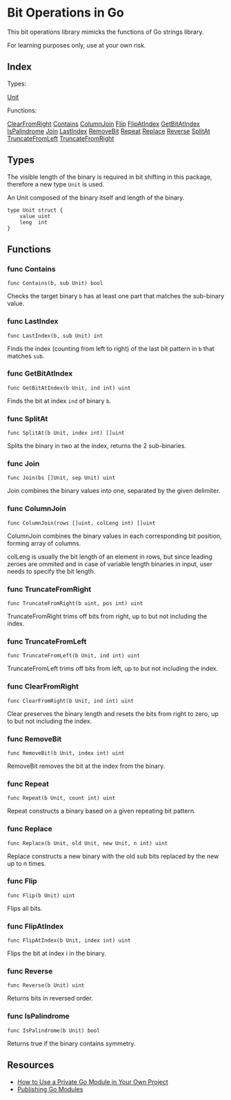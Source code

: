 # Bit Operations in Go

This bit operations library mimicks the functions of Go strings library.

For learning purposes only, use at your own risk.

## Index

Types:

[Unit](#types)

Functions:

[ClearFromRight](#func-clearfromright)
[Contains](#func-contains)
[ColumnJoin](#func-columnjoin)
[Flip](#func-flip)
[FlipAtIndex](#func-flipatindex)
[GetBitAtIndex](#func-getbitatindex)
[IsPalindrome](#func-ispalindrome)
[Join](#func-join)
[LastIndex](#func-lastindex)
[RemoveBit](#func-removebit)
[Repeat](#func-repeat)
[Replace](#func-replace)
[Reverse](#func-reverse)
[SplitAt](#func-splitat)
[TruncateFromLeft](#func-truncatefromleft)
[TruncateFromRight](#func-truncatefromright)

## Types

The visible length of the binary is required in bit shifting in this package, therefore a new type `Unit` is used.

An Unit composed of the binary itself and length of the binary.

```
type Unit struct {
	value uint
	leng  int
}
```

## Functions

### func Contains

`func Contains(b, sub Unit) bool`

Checks the target binary `b` has at least one part that matches the sub-binary value.

### func LastIndex

`func LastIndex(b, sub Unit) int`

Finds the index (counting from left to right) of the last bit pattern in `b` that matches `sub`.

### func GetBitAtIndex

`func GetBitAtIndex(b Unit, ind int) uint`

Finds the bit at index `ind` of binary `b`.

### func SplitAt

`func SplitAt(b Unit, index int) []uint`

Splits the binary in two at the index, returns the 2 sub-binaries.

### func Join

`func Join(bs []Unit, sep Unit) uint`

Join combines the binary values into one, separated by the given delimiter.

### func ColumnJoin

`func ColumnJoin(rows []uint, colLeng int) []uint`

ColumnJoin combines the binary values in each corresponding bit position, forming array of columns.

colLeng is usually the bit length of an element in rows, but since leading zeroes are ommited and in case of variable length binaries in input, user needs to specify the bit length.

### func TruncateFromRight

`func TruncateFromRight(b uint, pos int) uint`

TruncateFromRight trims off bits from right, up to but not including the index.

### func TruncateFromLeft

`func TruncateFromLeft(b Unit, ind int) uint`

TruncateFromLeft trims off bits from left, up to but not including the index.

### func ClearFromRight

`func ClearFromRight(b Unit, ind int) uint`

Clear preserves the binary length and resets the bits from right to zero, up to but not including the index.

### func RemoveBit

`func RemoveBit(b Unit, index int) uint`

RemoveBit removes the bit at the index from the binary.

### func Repeat

`func Repeat(b Unit, count int) uint`

Repeat constructs a binary based on a given repeating bit pattern.

### func Replace

`func Replace(b Unit, old Unit, new Unit, n int) uint`

Replace constructs a new binary with the old sub bits replaced by the new up to n times.

### func Flip

`func Flip(b Unit) uint`

Flips all bits.

### func FlipAtIndex

`func FlipAtIndex(b Unit, index int) uint`

Flips the bit at index i in the binary.

### func Reverse

`func Reverse(b Unit) uint`

Returns bits in reversed order.

### func IsPalindrome

`func IsPalindrome(b Unit) bool`

Returns true if the binary contains symmetry.

## Resources

- [How to Use a Private Go Module in Your Own Project](https://www.digitalocean.com/community/tutorials/how-to-use-a-private-go-module-in-your-own-project)
- [Publishing Go Modules](https://go.dev/blog/publishing-go-modules)
